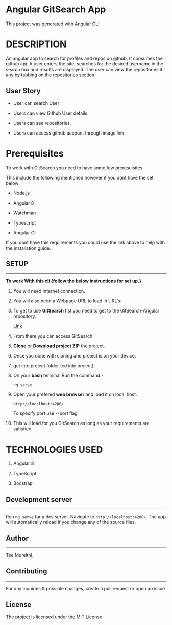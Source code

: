 # Angular GitSearch App

This project was generated with [Angular CLI](https://github.com/angular/angular-cli) 

# DESCRIPTION

An angular app to search for profiles and repos on github. It consumes the github api. A user enters the site, searches for the desired username in the search box and results are displayed. The user can view the repositories if any by tabbing on the repositories section.

## User Story
- User can search User

- Users can view Github User details.

- Users can see repositories.

- Users can access github account through image link


# Prerequisites

To work with GitSearch you need to have some few preresuisites.

This include the following mentioned however if you dont have the set below 

- Node.js

- Angular 8

- Watchman

- Typescript

- Angular Cli

If you dont have this requirements you could use the link above to help with the installation guide.


## SETUP
---

**To work With this cli {follow the below instructions for set up.}**

1. You will need Internet connection.

2. You will also need a Webpage URL to load in URL's:

3. To get to use **GitSearch** fist you need to get to the GitSearch-Angular repository. 

    [Link](https://github.com/Tee-Mureithi/)

4. From there you can access GitSearch.

5. **Clone** or **Download project ZIP** the project.

6. Once you done with cloning and project is on your device.

7. get into project folder (cd into project).

8. On your **bash** terminal Run the command:- 

    ```
    ng serve.
    ```

9. Open your prefered **web browser** and load it on local host:

    ```
    http://localhost:4200/
    ```

    To specify port use --port flag 

10. This will load for you GitSearch as long as your requirements are satisfied.


# TECHNOLOGIES USED

1. Angular 8

2. TypeScript

3. Boostrap

## Development server
---
Run `ng serve` for a dev server. Navigate to `http://localhost:4200/`. The app will automatically reload if you change any of the source files.


## Author
---
Tee Mureithi.

## Contributing
---
For any inquiries & possible changes, create a pull request or open an issue

## License
 The project is licensed under the MIT License
